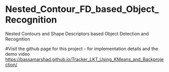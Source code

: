 # Nested_Contour_FD_based_Object_Recognition
Nested Contours and Shape Descriptors based Object Detection and Recognition

#Visit the github page for this project - for implementation details and the demo video
https://bassamarshad.github.io/Tracker_LKT_Using_KMeans_and_Backprojection/ 
